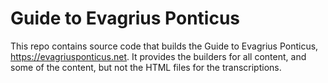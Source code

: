# Guide to Evagrius Ponticus

This repo contains source code that builds the Guide to Evagrius Ponticus, https://evagriusponticus.net. It provides the builders for all content, and some of the content, but not the HTML files for the transcriptions.